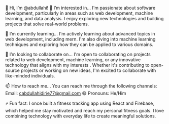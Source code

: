 👋 Hi, I’m @abdullahi!
👀 I’m interested in...
I'm passionate about software development, particularly in areas such as web development, machine learning, and data analysis. 
I enjoy exploring new technologies and building projects that solve real-world problems.

🌱 I’m currently learning...
I'm actively learning about advanced topics in web development, including mern. 
I'm also diving into machine learning techniques and exploring how they can be applied to various domains.

💞️ I’m looking to collaborate on...
I'm open to collaborating on projects related to web development, machine learning, or any innovative technology that aligns with my interests
. Whether it's contributing to open-source projects or working on new ideas, I'm excited to collaborate with like-minded individuals.

📫 How to reach me...
You can reach me through the following channels:
Email: cabdullahidirie77@gmail.com
😄 Pronouns:
He/Him

⚡ Fun fact:
I once built a fitness tracking app using React and Firebase, which helped me stay motivated and reach my personal fitness goals.
I love combining technology with everyday life to create meaningful solutions.
